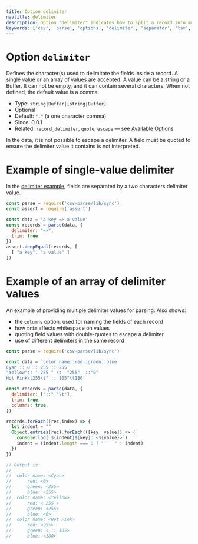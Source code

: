 ```yaml
---
title: Option delimiter
navtitle: delimiter
description: Option "delimiter" indicates how to split a record into multiple fields.
keywords: ['csv', 'parse', 'options', 'delimiter', 'separator', 'tsv', 'fields', 'records']
---
```


# Option `delimiter`

Defines the character(s) used to delimitate the fields inside a record. A single value or an array of values are accepted. A value can be a string or a Buffer. It can not be empty, and it can contain several characters. When not defined, the default value is a comma.

* Type: `string|Buffer|[string|Buffer]`
* Optional
* Default: `","` (a one character comma)
* Since: 0.0.1
* Related: `record_delimiter`, `quote`, `escape` &mdash; see [Available Options](/parse/options/#available-options)

In the data, it is not possible to escape a delimiter. A field must be quoted to ensure the delimiter value it contains is not interpreted.

# Example of single-value delimiter

In the [delimiter example](https://github.com/adaltas/node-csv-parse/blob/master/samples/option.delimiter.js), fields are separated by a two characters delimiter value.

```js
const parse = require('csv-parse/lib/sync')
const assert = require('assert')

const data = 'a key => a value'
const records = parse(data, {
  delimiter: "=>",
  trim: true
})
assert.deepEqual(records, [
  [ "a key", "a value" ]
])
```

# Example of an array of delimiter values

An example of providing multiple delimiter values for parsing.  Also shows:
* the `columns` option, used for naming the fields of each record
* how `trim` affects whitespace on values
* quoting field values with double-quotes to escape a delimiter
* use of different delimiters in the same record

```js
const parse = require('csv-parse/lib/sync')

const data = `color name::red::green::blue
Cyan :: 0 :: 255 :: 255
"Yellow":: " 255 " \t  "255"  ::"0"
Hot Pink\t255\t" :: 105"\t180`

const records = parse(data, {
  delimiter: ["::","\t"],
  trim: true,
  columns: true,
})

records.forEach((rec,index) => {
  let indent = ""
  Object.entries(rec).forEach(([key, value]) => {
    console.log(`${indent}${key}: <${value}>`)
    indent = (indent.length === 0 ? "    " : indent)
  })
})

// Output is:
//
//  color name: <Cyan>
//      red: <0>
//      green: <255>
//      blue: <255>
//  color name: <Yellow>
//      red: < 255 >
//      green: <255>
//      blue: <0>
//  color name: <Hot Pink>
//      red: <255>
//      green: < :: 105>
//      blue: <180>
```

